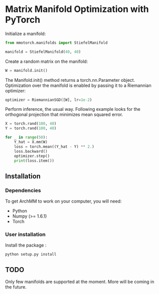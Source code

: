 # Matrix Manifold Optimization with PyTorch

Initialize a manifold:
```python
from mmotorch.manifolds import StiefelManifold

manifold = StiefelManifold(40, 40)
```

Create a random matrix on the manifold:
```python
W = manifold.init()
```

The Manifold.init() method returns a torch.nn.Parameter object.
Optimization over the manifold is enabled by passing it to
a Riemannian optimizer:
```python
optimizer = RiemannianSGD([W], lr=1e-2)
```

Perform inference, the usual way. Following example looks for the orthogonal projection
that minimizes mean squared error.
```python
X = torch.rand(100, 40)
Y = torch.rand(100, 40)

for _ in range(50):
    Y_hat = X.mm(W)
    loss = torch.mean((Y_hat - Y) ** 2.)
    loss.backward()
    optimizer.step()
    print(loss.item())
```


Installation
------------

### Dependencies


To get ArchMM to work on your computer, you will need:

- Python
- Numpy (>= 1.6.1)
- Torch

### User installation

Install the package :
```
python setup.py install
```

TODO
----

Only few manifolds are supported at the moment.
More will be coming in the future.
